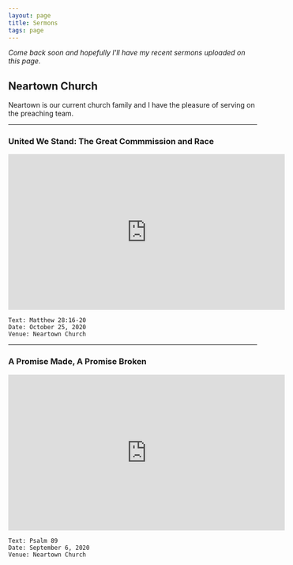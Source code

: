 ```yaml
---
layout: page
title: Sermons
tags: page
---
```


*Come back soon and hopefully I'll have my recent sermons uploaded on this page.*


## Neartown Church
Neartown is our current church family and I have the pleasure of serving on the preaching team.

---

### United We Stand: The Great Commmission and Race

<div class="video-responsive">
<iframe width="560"   height="315" src="https://www.youtube.com/embed/-yHWqJs873g?start=321" frameborder="0" allow="accelerometer; autoplay; clipboard-write; encrypted-media; gyroscope; picture-in-picture" allowfullscreen></iframe>
</div>

    Text: Matthew 28:16-20
    Date: October 25, 2020
    Venue: Neartown Church


---

### A Promise Made, A Promise Broken

<div class="video-responsive">
<iframe width="560" height="315" src="https://www.youtube.com/embed/a5TtQMYXaW4?start=272" frameborder="0" allow="accelerometer; autoplay; clipboard-write; encrypted-media; gyroscope; picture-in-picture" allowfullscreen></iframe>
</div>

    Text: Psalm 89
    Date: September 6, 2020
    Venue: Neartown Church